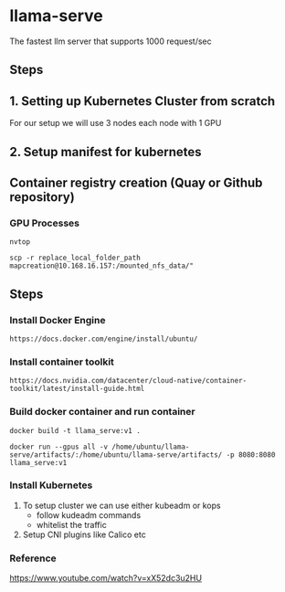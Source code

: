 # llama-serve
The fastest llm server that supports 1000 request/sec

## Steps

## 1. Setting up Kubernetes Cluster from scratch

For our setup we will use 3 nodes each node with 1 GPU

## 2. Setup manifest for kubernetes

## Container registry creation (Quay or Github repository)


### GPU Processes 

```
nvtop
```

```
scp -r replace_local_folder_path  mapcreation@10.168.16.157:/mounted_nfs_data/"
```
## Steps

### Install Docker Engine
```
https://docs.docker.com/engine/install/ubuntu/
```

### Install container toolkit
```
https://docs.nvidia.com/datacenter/cloud-native/container-toolkit/latest/install-guide.html
```

### Build docker container and run container
```
docker build -t llama_serve:v1 .
```

```
docker run --gpus all -v /home/ubuntu/llama-serve/artifacts/:/home/ubuntu/llama-serve/artifacts/ -p 8080:8080 llama_serve:v1
```

### Install Kubernetes 

1. To setup cluster we can use either kubeadm or kops
    - follow kudeadm commands
    - whitelist the traffic
2. Setup CNI plugins like Calico etc

### Reference

https://www.youtube.com/watch?v=xX52dc3u2HU